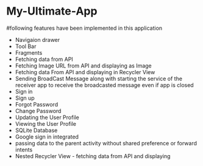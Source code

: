 # My-Ultimate-App

#following features have been implemented in this application
* Navigaion drawer
* Tool Bar
* Fragments
* Fetching data from API
* Fetching Image URL from API and displaying as Image 
* Fetching data From API and displaying in Recycler View
* Sending BroadCast Message along with starting the service of the receiver app to receive the broadcasted message even if app is closed
* Sign in 
* Sign up
* Forgot Password
* Change Password
* Updating the User Profile
* Viewing the User Profile
* SQLite Database
* Google sign in integrated 
* passing data to the parent activity without shared preference or forward intents
* Nested Recycler View - fetching data from API and displaying

